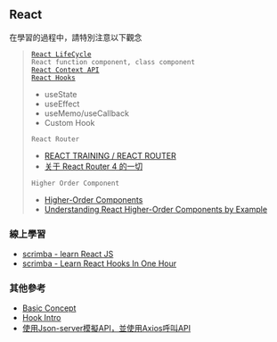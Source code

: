## React
 在學習的過程中，請特別注意以下觀念
> [`React LifeCycle`](https://hackmd.io/@uH6qbYDdTPCmoc0rBI7RJA/Sk6rhxwUI)  
> `React function component, class component`  
> [`React Context API`](https://hackmd.io/@uH6qbYDdTPCmoc0rBI7RJA/SJeIl7PUI)  
> [`React Hooks`](https://hackmd.io/@uH6qbYDdTPCmoc0rBI7RJA/BkztEVvLL)  
>    - useState
>    - useEffect
>    - useMemo/useCallback
>    - Custom Hook  
>
> `React Router`  
>
>    - [REACT TRAINING / REACT ROUTER](https://reacttraining.com/react-router/web/example/basic)  
>    - [关于 React Router 4 的一切](https://juejin.im/post/5995a2506fb9a0249975a1a4)  
>
> `Higher Order Component`   
>
>    - [Higher-Order Components](https://zh-hant.reactjs.org/docs/higher-order-components.html)  
>    - [Understanding React Higher-Order Components by Example](https://levelup.gitconnected.com/understanding-react-higher-order-components-by-example-95e8c47c8006)  

### 線上學習
- [scrimba - learn React JS](https://scrimba.com/g/glearnreact)  
- [scrimba - Learn React Hooks In One Hour](https://scrimba.com/g/greacthooks)

### 其他參考
- [Basic Concept](https://reactjs.org/docs/hello-world.html)
- [Hook Intro](https://reactjs.org/docs/hooks-intro.html)
- [使用Json-server模擬API，並使用Axios呼叫API](https://fullstackopen.com/en/part2/getting_data_from_server)






